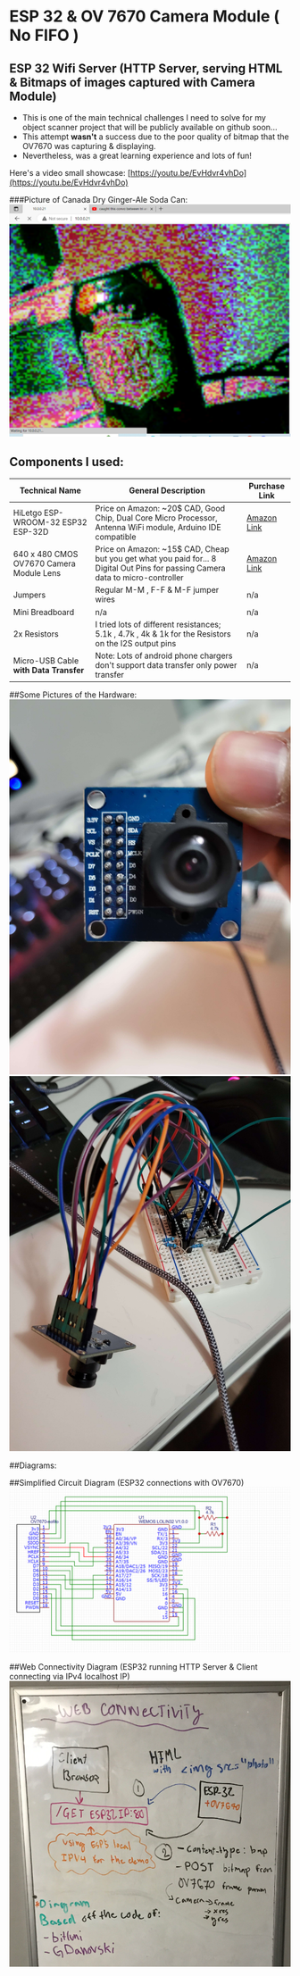 # ESP 32 & OV 7670 Camera Module ( No FIFO )
## ESP 32 Wifi Server (HTTP Server, serving HTML & Bitmaps of images captured with Camera Module)

- This is one of the main technical challenges I need to solve for my object scanner project that will be publicly available on github soon...
- This attempt **wasn't** a success due to the poor quality of bitmap that the OV7670 was capturing & displaying.
- Nevertheless, was a great learning experience and lots of fun!

Here's a video small showcase:
[https://youtu.be/EvHdvr4vhDo](https://youtu.be/EvHdvr4vhDo)

###Picture of Canada Dry Ginger-Ale Soda Can:
![Soda Can](./can_of_soda.png)


## Components I used:
| Technical Name | General Description | Purchase Link |
| ----------- | ----------- |----------- |
| HiLetgo ESP-WROOM-32 ESP32 ESP-32D | Price on Amazon: ~20$ CAD, Good Chip, Dual Core Micro Processor, Antenna WiFi module, Arduino IDE compatible| [Amazon Link](https://www.amazon.ca/gp/product/B0718T232Z/ref=ppx_yo_dt_b_asin_image_o04_s00?ie=UTF8&psc=1)| 
| 640 x 480 CMOS OV7670 Camera Module Lens |Price on Amazon: ~15$ CAD, Cheap but you get what you paid for... 8 Digital Out Pins for passing Camera data to micro-controller| [Amazon Link](https://www.amazon.ca/gp/product/B008D8PMA4/ref=ppx_yo_dt_b_search_asin_image?ie=UTF8&psc=1)|
| Jumpers | Regular M-M , F-F & M-F jumper wires | n/a |
| Mini Breadboard | n/a | n/a |
| 2x Resistors | I tried lots of different resistances; 5.1k , 4.7k , 4k & 1k for the Resistors on the I2S output pins | n/a |
| Micro-USB Cable **with Data Transfer** | Note: Lots of android phone chargers don't support data transfer only power transfer | n/a |

##Some Pictures of the Hardware:
![Camera Close Up](./ov7670_pins_closeup.jpg)
![Hardware general](./hardware_pic.jpg)

##Diagrams:

##Simplified Circuit Diagram (ESP32 connections with OV7670)
![Simplified Circuit Diagram](./Simplified_ESP32_OV_7670_No_Fifo.png)

##Web Connectivity Diagram (ESP32 running HTTP Server & Client connecting via IPv4 localhost IP)
![Web Connectivity](./Web_connectivity_diagram.png)